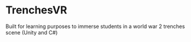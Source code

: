 # TrenchesVR
Built for learning purposes to immerse students in a world war 2 trenches scene (Unity and C#)
